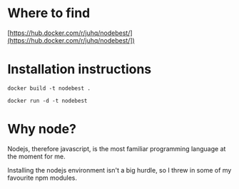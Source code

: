 # Where to find

[https://hub.docker.com/r/juhq/nodebest/](https://hub.docker.com/r/juhq/nodebest/])

# Installation instructions

`docker build -t nodebest .`

`docker run -d -t nodebest`

# Why node?

Nodejs, therefore javascript, is the most familiar programming language at the moment for me.

Installing the nodejs environment isn't a big hurdle, so I threw in some of my favourite npm modules.
